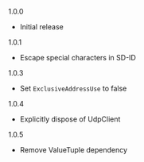 1.0.0
* Initial release

1.0.1
* Escape special characters in SD-ID

1.0.3
* Set `ExclusiveAddressUse` to false

1.0.4
* Explicitly dispose of UdpClient

1.0.5
* Remove ValueTuple dependency
